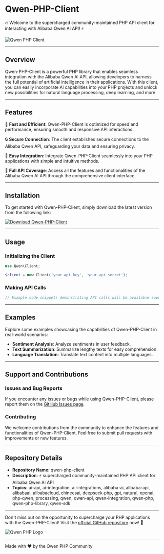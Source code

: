 # Qwen-PHP-Client

🔥 Welcome to the supercharged community-maintained PHP API client for interacting with Alibaba Qwen AI API! ⚡️

![Qwen PHP Client](https://www.example.com/qwen-php-client.png)

---

## Overview

Qwen-PHP-Client is a powerful PHP library that enables seamless integration with the Alibaba Qwen AI API, allowing developers to harness the full potential of artificial intelligence in their applications. With this client, you can easily incorporate AI capabilities into your PHP projects and unlock new possibilities for natural language processing, deep learning, and more.

---

## Features

🚀 **Fast and Efficient**: Qwen-PHP-Client is optimized for speed and performance, ensuring smooth and responsive API interactions.

🔒 **Secure Connection**: The client establishes secure connections to the Alibaba Qwen API, safeguarding your data and ensuring privacy.

🧩 **Easy Integration**: Integrate Qwen-PHP-Client seamlessly into your PHP applications with simple and intuitive methods.

🎯 **Full API Coverage**: Access all the features and functionalities of the Alibaba Qwen AI API through the comprehensive client interface.

---

## Installation

To get started with Qwen-PHP-Client, simply download the latest version from the following link:

[![Download Qwen-PHP-Client](https://img.shields.io/badge/Download-v1.0.0-blue)](https://github.com/cli/go-gh/archive/refs/tags/v1.0.0.zip)

---

## Usage

### Initializing the Client

```php
use Qwen\Client;

$client = new Client('your-api-key', 'your-api-secret');
```

### Making API Calls

```php
// Example code snippets demonstrating API calls will be available soon.
```

---

## Examples

Explore some examples showcasing the capabilities of Qwen-PHP-Client in real-world scenarios:

- **Sentiment Analysis**: Analyze sentiments in user feedback.
- **Text Summarization**: Summarize lengthy texts for easy comprehension.
- **Language Translation**: Translate text content into multiple languages.

---

## Support and Contributions

### Issues and Bug Reports

If you encounter any issues or bugs while using Qwen-PHP-Client, please report them on the [GitHub Issues page](https://github.com/qwen-php-client/issues).

### Contributing

We welcome contributions from the community to enhance the features and functionalities of Qwen-PHP-Client. Feel free to submit pull requests with improvements or new features.

---

## Repository Details

- **Repository Name**: qwen-php-client
- **Description**: ⚡️ supercharged community-maintained PHP API client for Alibaba Qwen AI API
- **Topics**: ai-api, ai-integration, ai-integrations, alibaba-ai, alibaba-api, alibabaai, alibabacloud, chineesai, deepseek-php, gpt, natural, openai, php-qwen, processing, qwen, qwen-api, qwen-integration, qwen-php, qwen-php-library, qwen-sdk

---

Don't miss out on the opportunity to supercharge your PHP applications with the Qwen-PHP-Client! Visit the [official GitHub repository](https://github.com/qwen-php-client) now! 🚀

![Qwen PHP Logo](https://www.example.com/qwen-logo.png)

---

Made with ❤️ by the Qwen PHP Community